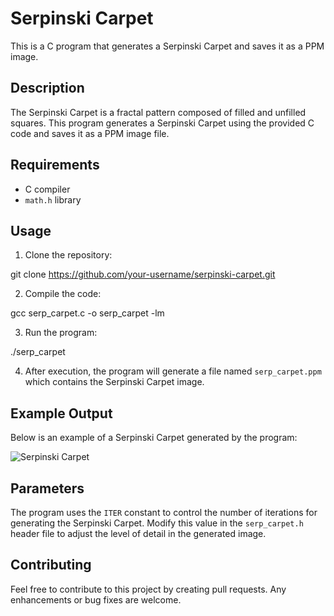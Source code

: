 # Serpinski Carpet

This is a C program that generates a Serpinski Carpet and saves it as a PPM image.

## Description

The Serpinski Carpet is a fractal pattern composed of filled and unfilled squares. This program generates a Serpinski Carpet using the provided C code and saves it as a PPM image file.

## Requirements

- C compiler
- `math.h` library

## Usage

1. Clone the repository:

git clone https://github.com/your-username/serpinski-carpet.git

2. Compile the code:

gcc serp_carpet.c -o serp_carpet -lm

3. Run the program:

./serp_carpet


4. After execution, the program will generate a file named `serp_carpet.ppm` which contains the Serpinski Carpet image.

## Example Output

Below is an example of a Serpinski Carpet generated by the program:

![Serpinski Carpet](serp_carpet.ppm)

## Parameters

The program uses the `ITER` constant to control the number of iterations for generating the Serpinski Carpet. Modify this value in the `serp_carpet.h` header file to adjust the level of detail in the generated image.

## Contributing

Feel free to contribute to this project by creating pull requests. Any enhancements or bug fixes are welcome.

